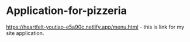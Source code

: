 # Application-for-pizzeria

https://heartfelt-youtiao-e5a90c.netlify.app/menu.html - this is link for my site application.
